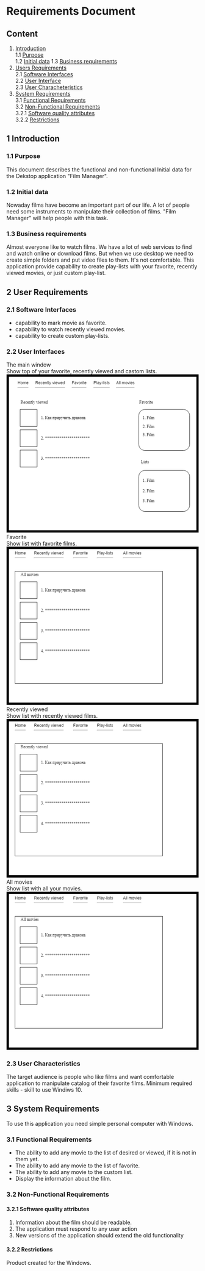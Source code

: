 # Requirements Document

## Content
1. [Introduction](#introduction)  
  1.1 [Purpose](#purpose)  
     1.2 [Initial data](#initialdata)
     1.3 [Business requirements](#business)  
2. [Users Requirements](#usersrequirements)  
  2.1 [Software Interfaces](#softwareinterfaces)  
  2.2 [User Interface](#userinterface)  
  2.3 [User Characheteristics](#usercharacheteristics)     
3. [System Requirements](#systemrequirements)  
  3.1 [Functional Requirements](#functionalrequirements)  
  3.2 [Non-Functional Requirements](#nonfunctional)  
     3.2.1 [Software quality attributes](#attributes)  
     3.2.2 [Restrictions](#restrictions)  

## 1 Introduction <a name="introduction"></a>
### 1.1 Purpose <a name="purpose"></a>
This document describes the functional and non-functional  Initial data for the Dekstop application "Film Manager".
### 1.2 Initial data <a name="initialdata"></a>
Nowaday films have become an important part of our life. A lot of people need some instruments to manipulate their collection
of films. "Film Manager" will help people with this task.
### 1.3 Business requirements <a name="business"></a>
Almost everyone like to watch films. We have a lot of web services to find and watch online or download films. But when we use desktop we need to create simple folders and put video files to them. It's not comfortable. This application provide capability to create play-lists with your favorite, recently viewed movies, or just custom play-list.
## 2 User Requirements <a name="usersrequirements"></a>
### 2.1 Software Interfaces <a name="softwareinterfaces"></a>
- capability to mark movie as favorite.
- capability to watch recently viewed movies.
- capability to create custom play-lists.
### 2.2 User Interfaces <a name="userinterface"></a>
The main window</br>
Show top of your favorite, recently viewed and castom lists.</br>
![The main windows](https://github.com/Mouzer1/FilmManager/blob/master/Mockups/Main.png)</br>
Favorite</br>
Show list with favorite films.</br>
![Favorite](https://github.com/Mouzer1/FilmManager/blob/master/Mockups/Favorite.png)</br>
Recently viewed</br>
Show list with recently viewed films.</br>
![Recently viewed](https://github.com/Mouzer1/FilmManager/blob/master/Mockups/Recently%20viewed.png)</br> 
All movies</br>
Show list with all your movies.</br>
![All movies](https://github.com/Mouzer1/FilmManager/blob/master/Mockups/All%20movies.png)</br>
### 2.3 User Characteristics <a name="usercharacheteristics"></a>
The target audience is people who like films and want comfortable application to manipulate catalog of their favorite films. 
Minimum required skills - skill to use Windiws 10.
## 3 System Requirements <a name="systemrequirements"></a>
To use this application you need simple personal computer with Windows.
### 3.1 Functional Requirements <a name="functionalrequirements"></a>
- The ability to add any movie to the list of desired or viewed, if it is not in them yet.
- The ability to add any movie to the list of favorite.
- The ability to add any movie to the custom list.
- Display the information about the film.
### 3.2 Non-Functional Requirements <a name="nonfunctional"></a>
#### 3.2.1 Software quality attributes <a name="attributes"></a>
1. Information about the film should be readable.
2. The application must respond to any user action
3. New versions of the application should extend the old functionality
#### 3.2.2 Restrictions <a name="restrictions"></a>
Product created for the Windows.
